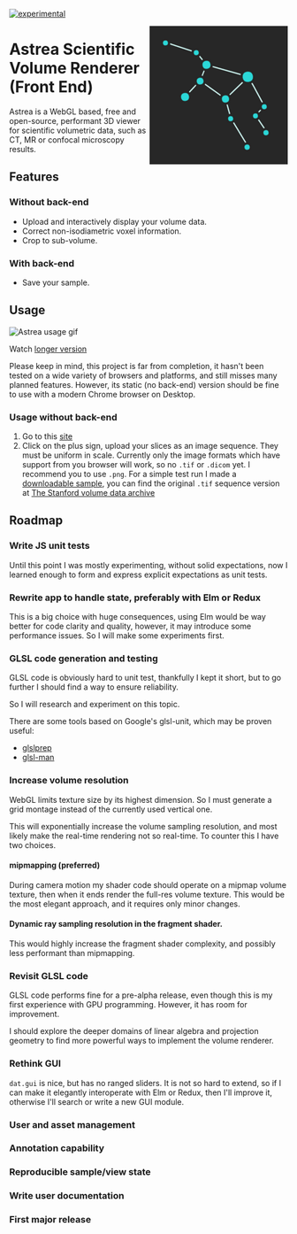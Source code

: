 [![experimental](http://badges.github.io/stability-badges/dist/experimental.svg)](http://github.com/badges/stability-badges)

<img style="margin-bottom:55px" align="right" src="./doc/img/logo.png" alt="Astrea logo which is a stylized image of the constellation Virgo">

# Astrea Scientific Volume Renderer (Front End)

Astrea is a WebGL based, free and open-source, performant 3D viewer for scientific volumetric data, such as CT, MR or confocal microscopy results.

## Features

### Without back-end

- Upload and interactively display your volume data.
- Correct non-isodiametric voxel information.
- Crop to sub-volume.

### With back-end

- Save your sample.

## Usage

![Astrea usage gif](./doc/img/useage_short.gif "Astrea Usage")

Watch [longer version](https://youtu.be/NAFFz4ExEes)

Please keep in mind, this project is far from completion, it hasn't been tested on a wide variety of browsers and platforms, and still misses many planned features. However, its static (no back-end) version  should be fine to use with a modern Chrome browser on Desktop.

### Usage without back-end

1. Go to this [site](https://attilavm.github.io/astrea-front-end/)
2. Click on the plus sign, upload your slices as an image sequence. They must be uniform in scale. Currently only the image formats which have support from you browser will work, so no `.tif` or `.dicom` yet. I recommend you to use `.png`. For a simple test run I made a [downloadable sample](https://www.dropbox.com/s/ojd8c99v5qli0g2/mr.zip?dl=0), you can find the original `.tif` sequence version at [The Stanford volume data archive](https://graphics.stanford.edu/data/voldata/voldata.html)

## Roadmap

### Write JS unit tests

Until this point I was mostly experimenting, without solid expectations, now I learned enough to form and express explicit expectations as unit tests.

### Rewrite app to handle state, preferably with Elm or Redux

This is a big choice with huge consequences, using Elm would be way better for code clarity and quality, however, it may introduce some performance issues. So I will make some experiments first.

### GLSL code generation and testing

GLSL code is obviously hard to unit test, thankfully I kept it short, but to go further I should find a way to ensure reliability.

So I will research and experiment on this topic.

There are some tools based on Google's glsl-unit, which may be proven useful:

- [glslprep](https://github.com/tschw/glslprep.js)
- [glsl-man](https://github.com/lammas/glsl-man)

### Increase volume resolution

WebGL limits texture size by its highest dimension. So I must generate a grid montage instead of the currently used vertical one.

This will exponentially increase the volume sampling resolution, and most likely make the real-time rendering not so real-time. To counter this I have two choices.

#### mipmapping (preferred)

During camera motion my shader code should operate on a mipmap volume texture, then when it ends render the full-res volume texture. This would be the most elegant approach, and it requires only minor changes.

#### Dynamic ray sampling resolution in the fragment shader.

This would highly increase the fragment shader complexity, and possibly less performant than mipmapping.

### Revisit GLSL code

GLSL code performs fine for a pre-alpha release, even though this is my first experience with GPU programming. However, it has room for improvement.

I should explore the deeper domains of linear algebra and projection geometry to find more powerful ways to implement the volume renderer.

### Rethink GUI

`dat.gui` is nice, but has no ranged sliders. It is not so hard to extend, so if I can make it elegantly interoperate with Elm or Redux, then I'll improve it, otherwise I'll search or write a new GUI module.

### User and asset management

### Annotation capability

### Reproducible sample/view state

### Write user documentation

### First major release
